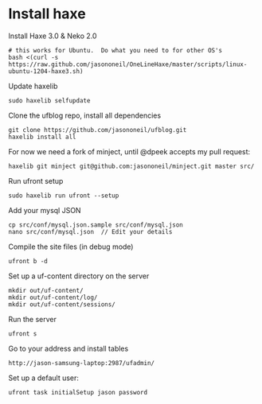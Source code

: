 # Install haxe

Install Haxe 3.0 & Neko 2.0

	# this works for Ubuntu.  Do what you need to for other OS's
	bash <(curl -s https://raw.github.com/jasononeil/OneLineHaxe/master/scripts/linux-ubuntu-1204-haxe3.sh)

Update haxelib

	sudo haxelib selfupdate

Clone the ufblog repo, install all dependencies

	git clone https://github.com/jasononeil/ufblog.git
	haxelib install all

For now we need a fork of minject, until @dpeek accepts my pull request:

	haxelib git minject git@github.com:jasononeil/minject.git master src/

Run ufront setup

	sudo haxelib run ufront --setup

Add your mysql JSON

	cp src/conf/mysql.json.sample src/conf/mysql.json
	nano src/conf/mysql.json  // Edit your details

Compile the site files (in debug mode)

	ufront b -d

Set up a uf-content directory on the server

	mkdir out/uf-content/
	mkdir out/uf-content/log/
	mkdir out/uf-content/sessions/

Run the server

	ufront s

Go to your address and install tables

	http://jason-samsung-laptop:2987/ufadmin/

Set up a default user:

	ufront task initialSetup jason password